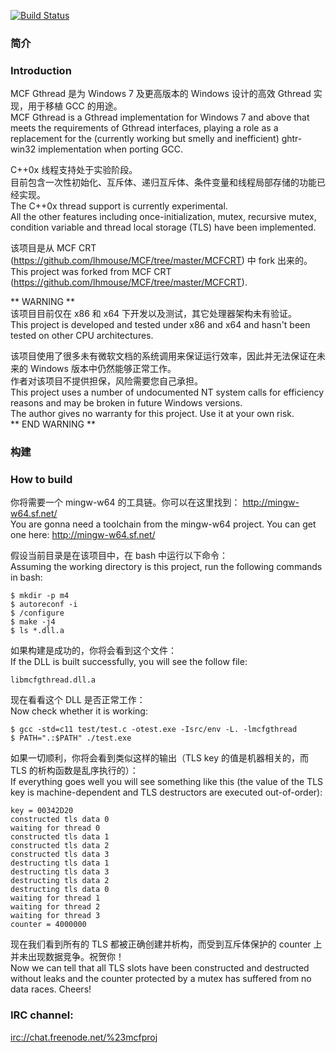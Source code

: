 [![Build Status](https://tea-ci.org/api/badges/lhmouse/mcfgthread/status.svg)](https://tea-ci.org/lhmouse/mcfgthread)

### 简介
### Introduction

MCF Gthread 是为 Windows 7 及更高版本的 Windows 设计的高效 Gthread 实现，用于移植 GCC 的用途。  
MCF Gthread is a Gthread implementation for Windows 7 and above that meets the requirements of Gthread interfaces, playing a role as a replacement for the (currently working but smelly and inefficient) ghtr-win32 implementation when porting GCC.  

C++0x 线程支持处于实验阶段。  
目前包含一次性初始化、互斥体、递归互斥体、条件变量和线程局部存储的功能已经实现。  
The C++0x thread support is currently experimental.  
All the other features including once-initialization, mutex, recursive mutex, condition variable and thread local storage (TLS) have been implemented.  

该项目是从 MCF CRT (https://github.com/lhmouse/MCF/tree/master/MCFCRT) 中 fork 出来的。  
This project was forked from MCF CRT (https://github.com/lhmouse/MCF/tree/master/MCFCRT).  

** WARNING **  
该项目目前仅在 x86 和 x64 下开发以及测试，其它处理器架构未有验证。  
This project is developed and tested under x86 and x64 and hasn't been tested on other CPU architectures.  

该项目使用了很多未有微软文档的系统调用来保证运行效率，因此并无法保证在未来的 Windows 版本中仍然能够正常工作。  
作者对该项目不提供担保，风险需要您自己承担。  
This project uses a number of undocumented NT system calls for efficiency reasons and may be broken in future Windows versions.  
The author gives no warranty for this project. Use it at your own risk.  
** END WARNING **  

### 构建
### How to build

你将需要一个 mingw-w64 的工具链。你可以在这里找到： http://mingw-w64.sf.net/  
You are gonna need a toolchain from the mingw-w64 project. You can get one here: http://mingw-w64.sf.net/  

假设当前目录是在该项目中，在 bash 中运行以下命令：  
Assuming the working directory is this project, run the following commands in bash:  

    $ mkdir -p m4
    $ autoreconf -i
    $ /configure
    $ make -j4
    $ ls *.dll.a

如果构建是成功的，你将会看到这个文件：  
If the DLL is built successfully, you will see the follow file:  

    libmcfgthread.dll.a

现在看看这个 DLL 是否正常工作：  
Now check whether it is working:  

    $ gcc -std=c11 test/test.c -otest.exe -Isrc/env -L. -lmcfgthread
    $ PATH=".:$PATH" ./test.exe

如果一切顺利，你将会看到类似这样的输出（TLS key 的值是机器相关的，而 TLS 的析构函数是乱序执行的）：  
If everything goes well you will see something like this (the value of the TLS key is machine-dependent and TLS destructors are executed out-of-order):  

    key = 00342D20
    constructed tls data 0
    waiting for thread 0
    constructed tls data 1
    constructed tls data 2
    constructed tls data 3
    destructing tls data 1
    destructing tls data 3
    destructing tls data 2
    destructing tls data 0
    waiting for thread 1
    waiting for thread 2
    waiting for thread 3
    counter = 4000000

现在我们看到所有的 TLS 都被正确创建并析构，而受到互斥体保护的 counter 上并未出现数据竞争。祝贺你！  
Now we can tell that all TLS slots have been constructed and destructed without leaks and the counter protected by a mutex has suffered from no data races. Cheers!  

### IRC channel:

<irc://chat.freenode.net/%23mcfproj>
